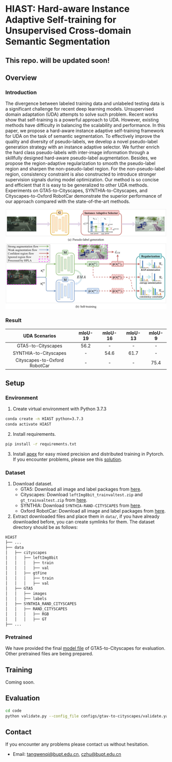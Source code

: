 # HIAST: Hard-aware Instance Adaptive Self-training for Unsupervised Cross-domain Semantic Segmentation

## This repo. will be updated soon!

## Overview

### Introduction

The divergence between labeled training data and unlabeled testing data is a significant challenge for recent deep learning models. Unsupervised domain adaptation (UDA) attempts to solve such problem. Recent works show that self-training is a powerful approach to UDA. However, existing methods have difficulty in balancing the scalability and performance. In this paper, we propose a hard-aware instance adaptive self-training framework for UDA on the task of semantic segmentation. To effectively improve the quality and diversity of pseudo-labels, we develop a novel pseudo-label generation strategy with an instance adaptive selector. We further enrich the hard class pseudo-labels with inter-image information through a skillfully designed hard-aware pseudo-label augmentation. Besides, we propose the region-adaptive regularization to smooth the pseudo-label region and sharpen the non-pseudo-label region. For the non-pseudo-label region, consistency constraint is also constructed to introduce stronger supervision signals during model optimization. Our method is so concise and efficient that it is easy to be generalized to other UDA methods. Experiments on GTA5-to-Cityscapes, SYNTHIA-to-Cityscapes, and Cityscapes-to-Oxford RobotCar demonstrate the superior performance of our approach compared with the state-of-the-art methods.

<img src="imgs/framework.png" alt="framework" style="zoom: 80%;" />

### Result

|        UDA  Scenarios         | mIoU-19 | mIoU-16 | mIoU-13 | mIoU-9 |
| :---------------------------: | :-----: | :-----: | :-----: | :----: |
|      GTA5-to-Cityscapes       |  56.2   |    -    |    -    |   -    |
|     SYNTHIA-to-Cityscapes     |    -    |  54.6   |  61.7   |   -    |
| Cityscapes-to-Oxford RobotCar |    -    |    -    |    -    |  75.4  |

## Setup

### Environment

1. Create virtual environment with Python 3.7.3

```bash
conda create -n HIAST python=3.7.3
conda activate HIAST
```

2. Install requirements.

```bash
pip install -r requirements.txt
```

3. Install [apex](https://github.com/NVIDIA/apex#linux) for easy mixed precision and distributed training in Pytorch. If you encounter problems, please see this [solution](https://github.com/NVIDIA/apex/issues/802#issuecomment-618699214).

### Dataset

1. Download dataset.
   - GTA5: Download all image and label packages from [here](https://download.visinf.tu-darmstadt.de/data/from_games/).
   - Cityscapes: Download `leftImg8bit_trainvaltest.zip` and `gt_trainvaltest.zip` from [here](https://www.cityscapes-dataset.com/downloads/).
   - SYNTHIA: Download `SYNTHIA-RAND-CITYSCAPES` from [here](http://synthia-dataset.net/downloads/).
   - Oxford RobotCar: Download all image and label packages from [here](https://www.nec-labs.com/~mas/adapt-seg/adapt-seg.html).
2. Extract downloaded files and place them in `data/`, if you have already downloaded before, you can create symlinks for them. The dataset directory should be as follows:

```
HIAST
├── ...
├── data
│   ├── cityscapes
│   │   ├── leftImg8bit
│   │   │   ├── train
│   │   │   ├── val
│   │   ├── gtFine
│   │   │   ├── train
│   │   │   ├── val
│   ├── GTA5
│   │   ├── images
│   │   ├── labels
│   ├── SYNTHIA_RAND_CITYSCAPES
│   │   ├── RAND_CITYSCAPES
│   │   │   ├── RGB
│   │   │   ├── GT
├── ...
```

### Pretrained

We have provided the final [model file](https://drive.google.com/drive/folders/1-qdT1JqV0XKsk8h_b8zo7tPfF1o0b5Er?usp=sharing) of GTA5-to-Cityscapes for evaluation. Other pretrained files are being prepared.

## Training

Coming soon.

## Evaluation

```bash
cd code
python validate.py --config_file configs/gtav-to-cityscapes/validate.yaml --resume_from pretrained/gtav-to-cityscapes/HIAST_final.pth --color_mask_dir_path ../outputs
```

## Contact

If you encounter any problems please contact us without hesitation.

- Email: tangwenqi@bupt.edu.cn, czhu@bupt.edu.cn
